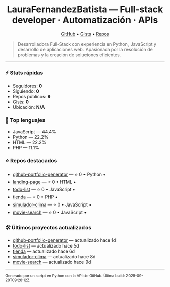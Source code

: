 <h1 align="center">LauraFernandezBatista — Full‑stack developer · Automatización · APIs</h1>

<p align="center">
  <a href="https://github.com/LauraFernandezBatista">GitHub</a> •
  <a href="https://gist.github.com/LauraFernandezBatista">Gists</a> •
  <a href="https://github.com/LauraFernandezBatista?tab=repositories">Repos</a>
</p>

> Desarrolladora Full-Stack con experiencia en Python, JavaScript y desarrollo de aplicaciones web. Apasionada por la resolución de problemas y la creación de soluciones eficientes.

---

### ⚡ Stats rápidas
- Seguidores: **0**
- Siguiendo: **0**
- Repos públicos: **9**
- Gists: **0**
- Ubicación: **N/A**

### 🧠 Top lenguajes
- JavaScript — 44.4%
- Python — 22.2%
- HTML — 22.2%
- PHP — 11.1%

### ⭐ Repos destacados
- [github-portfolio-generator](https://github.com/LauraFernandezBatista/github-portfolio-generator) — ⭐ 0 • Python • 
- [landing-page](https://github.com/LauraFernandezBatista/landing-page) — ⭐ 0 • HTML • 
- [todo-list](https://github.com/LauraFernandezBatista/todo-list) — ⭐ 0 • JavaScript • 
- [tienda](https://github.com/LauraFernandezBatista/tienda) — ⭐ 0 • PHP • 
- [simulador-clima](https://github.com/LauraFernandezBatista/simulador-clima) — ⭐ 0 • JavaScript • 
- [movie-search](https://github.com/LauraFernandezBatista/movie-search) — ⭐ 0 • JavaScript • 

### 🛠️ Últimos proyectos actualizados
- [github-portfolio-generator](https://github.com/LauraFernandezBatista/github-portfolio-generator) — actualizado hace 1d
- [todo-list](https://github.com/LauraFernandezBatista/todo-list) — actualizado hace 5d
- [tienda](https://github.com/LauraFernandezBatista/tienda) — actualizado hace 6d
- [simulador-clima](https://github.com/LauraFernandezBatista/simulador-clima) — actualizado hace 8d
- [movie-search](https://github.com/LauraFernandezBatista/movie-search) — actualizado hace 9d

---

<sub>Generado por un script en Python con la API de GitHub. Última build: 2025-09-28T09:28:12Z.</sub>
